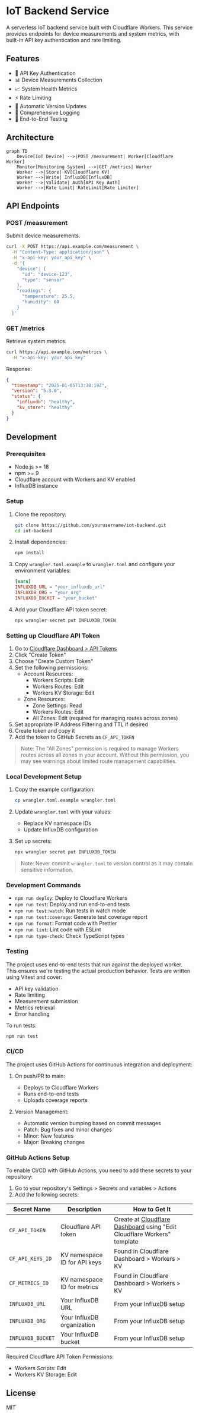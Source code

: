 # IoT Backend Service

A serverless IoT backend service built with Cloudflare Workers. This service provides endpoints for device measurements and system metrics, with built-in API key authentication and rate limiting.

## Features

- 🔐 API Key Authentication
- 📊 Device Measurements Collection
- 📈 System Health Metrics
- ⚡ Rate Limiting
- 🔄 Automatic Version Updates
- 📝 Comprehensive Logging
- 🧪 End-to-End Testing

## Architecture

```mermaid
graph TD
    Device[IoT Device] -->|POST /measurement| Worker[Cloudflare Worker]
    Monitor[Monitoring System] -->|GET /metrics| Worker
    Worker -->|Store| KV[Cloudflare KV]
    Worker -->|Write| InfluxDB[InfluxDB]
    Worker -->|Validate| Auth[API Key Auth]
    Worker -->|Rate Limit| RateLimit[Rate Limiter]
```

## API Endpoints

### POST /measurement

Submit device measurements.

```bash
curl -X POST https://api.example.com/measurement \
  -H "Content-Type: application/json" \
  -H "x-api-key: your_api_key" \
  -d '{
    "device": {
      "id": "device-123",
      "type": "sensor"
    },
    "readings": {
      "temperature": 25.5,
      "humidity": 60
    }
  }'
```

### GET /metrics

Retrieve system metrics.

```bash
curl https://api.example.com/metrics \
  -H "x-api-key: your_api_key"
```

Response:
```json
{
  "timestamp": "2025-01-05T13:38:19Z",
  "version": "5.3.0",
  "status": {
    "influxdb": "healthy",
    "kv_store": "healthy"
  }
}
```

## Development

### Prerequisites

- Node.js >= 18
- npm >= 9
- Cloudflare account with Workers and KV enabled
- InfluxDB instance

### Setup

1. Clone the repository:
   ```bash
   git clone https://github.com/yourusername/iot-backend.git
   cd iot-backend
   ```

2. Install dependencies:
   ```bash
   npm install
   ```

3. Copy `wrangler.toml.example` to `wrangler.toml` and configure your environment variables:
   ```toml
   [vars]
   INFLUXDB_URL = "your_influxdb_url"
   INFLUXDB_ORG = "your_org"
   INFLUXDB_BUCKET = "your_bucket"
   ```

4. Add your Cloudflare API token secret:
   ```bash
   npx wrangler secret put INFLUXDB_TOKEN
   ```

### Setting up Cloudflare API Token

1. Go to [Cloudflare Dashboard > API Tokens](https://dash.cloudflare.com/profile/api-tokens)
2. Click "Create Token"
3. Choose "Create Custom Token"
4. Set the following permissions:
   - Account Resources:
     - Workers Scripts: Edit
     - Workers Routes: Edit
     - Workers KV Storage: Edit
   - Zone Resources:
     - Zone Settings: Read
     - Workers Routes: Edit
     - All Zones: Edit (required for managing routes across zones)
5. Set appropriate IP Address Filtering and TTL if desired
6. Create token and copy it
7. Add the token to GitHub Secrets as `CF_API_TOKEN`

> Note: The "All Zones" permission is required to manage Workers routes across all zones in your account. Without this permission, you may see warnings about limited route management capabilities.

### Local Development Setup

1. Copy the example configuration:
   ```bash
   cp wrangler.toml.example wrangler.toml
   ```

2. Update `wrangler.toml` with your values:
   - Replace KV namespace IDs
   - Update InfluxDB configuration

3. Set up secrets:
   ```bash
   npx wrangler secret put INFLUXDB_TOKEN
   ```

> Note: Never commit `wrangler.toml` to version control as it may contain sensitive information.

### Development Commands

- `npm run deploy`: Deploy to Cloudflare Workers
- `npm run test`: Deploy and run end-to-end tests
- `npm run test:watch`: Run tests in watch mode
- `npm run test:coverage`: Generate test coverage report
- `npm run format`: Format code with Prettier
- `npm run lint`: Lint code with ESLint
- `npm run type-check`: Check TypeScript types

### Testing

The project uses end-to-end tests that run against the deployed worker. This ensures we're testing the actual production behavior. Tests are written using Vitest and cover:

- API key validation
- Rate limiting
- Measurement submission
- Metrics retrieval
- Error handling

To run tests:
```bash
npm run test
```

### CI/CD

The project uses GitHub Actions for continuous integration and deployment:

1. On push/PR to main:
   - Deploys to Cloudflare Workers
   - Runs end-to-end tests
   - Uploads coverage reports

2. Version Management:
   - Automatic version bumping based on commit messages
   - Patch: Bug fixes and minor changes
   - Minor: New features
   - Major: Breaking changes

### GitHub Actions Setup

To enable CI/CD with GitHub Actions, you need to add these secrets to your repository:

1. Go to your repository's Settings > Secrets and variables > Actions
2. Add the following secrets:

| Secret Name | Description | How to Get It |
|------------|-------------|---------------|
| `CF_API_TOKEN` | Cloudflare API token | Create at [Cloudflare Dashboard](https://dash.cloudflare.com/profile/api-tokens) using "Edit Cloudflare Workers" template |
| `CF_API_KEYS_ID` | KV namespace ID for API keys | Found in Cloudflare Dashboard > Workers > KV |
| `CF_METRICS_ID` | KV namespace ID for metrics | Found in Cloudflare Dashboard > Workers > KV |
| `INFLUXDB_URL` | Your InfluxDB URL | From your InfluxDB setup |
| `INFLUXDB_ORG` | Your InfluxDB organization | From your InfluxDB setup |
| `INFLUXDB_BUCKET` | Your InfluxDB bucket | From your InfluxDB setup |

Required Cloudflare API Token Permissions:
- Workers Scripts: Edit
- Workers KV Storage: Edit

## License

MIT
